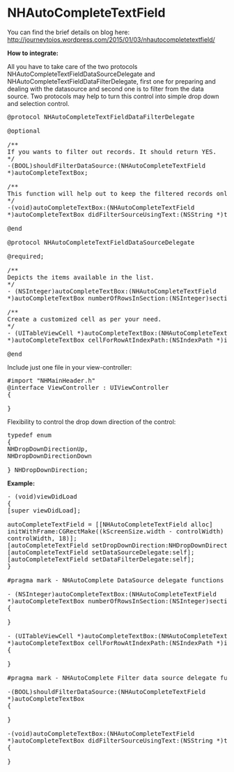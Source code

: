<strong>NHAutoCompleteTextField</strong>
=======================

You can find the brief details on blog here:
http://journeytoios.wordpress.com/2015/01/03/nhautocompletetextfield/

<b>How to integrate:</b>

All you have to take care of the two protocols
NHAutoCompleteTextFieldDataSourceDelegate and
NHAutoCompleteTextFieldDataFilterDelegate, first one for preparing and
dealing with the datasource and second one is to filter from the data
source. Two protocols may help to turn this control into simple drop
down and selection control.

<pre>
@protocol NHAutoCompleteTextFieldDataFilterDelegate

@optional

/**
If you wants to filter out records. It should return YES.
*/
-(BOOL)shouldFilterDataSource:(NHAutoCompleteTextField
*)autoCompleteTextBox;

/**
This function will help out to keep the filtered records only.
*/
-(void)autoCompleteTextBox:(NHAutoCompleteTextField
*)autoCompleteTextBox didFilterSourceUsingText:(NSString *)text;

@end

@protocol NHAutoCompleteTextFieldDataSourceDelegate

@required;

/**
Depicts the items available in the list.
*/
- (NSInteger)autoCompleteTextBox:(NHAutoCompleteTextField
*)autoCompleteTextBox numberOfRowsInSection:(NSInteger)section;

/**
Create a customized cell as per your need.
*/
- (UITableViewCell *)autoCompleteTextBox:(NHAutoCompleteTextField
*)autoCompleteTextBox cellForRowAtIndexPath:(NSIndexPath *)indexPath;

@end
</pre>

Include just one file in your view-controller:

<pre>
#import "NHMainHeader.h"
@interface ViewController : UIViewController
{

}
</pre>

Flexibility to control the drop down direction of the control:

<pre>
typedef enum
{
NHDropDownDirectionUp,
NHDropDownDirectionDown

} NHDropDownDirection;
</pre>

<b>Example:</b>

<pre>
- (void)viewDidLoad
{
[super viewDidLoad];

autoCompleteTextField = [[NHAutoCompleteTextField alloc]
initWithFrame:CGRectMake((kScreenSize.width - controlWidth) / 2, 120,
controlWidth, 18)];
[autoCompleteTextField setDropDownDirection:NHDropDownDirectionDown];
[autoCompleteTextField setDataSourceDelegate:self];
[autoCompleteTextField setDataFilterDelegate:self];
}

#pragma mark - NHAutoComplete DataSource delegate functions

- (NSInteger)autoCompleteTextBox:(NHAutoCompleteTextField
*)autoCompleteTextBox numberOfRowsInSection:(NSInteger)section
{

}

- (UITableViewCell *)autoCompleteTextBox:(NHAutoCompleteTextField
*)autoCompleteTextBox cellForRowAtIndexPath:(NSIndexPath *)indexPath
{

}

#pragma mark - NHAutoComplete Filter data source delegate functions

-(BOOL)shouldFilterDataSource:(NHAutoCompleteTextField
*)autoCompleteTextBox
{

}

-(void)autoCompleteTextBox:(NHAutoCompleteTextField
*)autoCompleteTextBox didFilterSourceUsingText:(NSString *)text
{

}
</pre>
